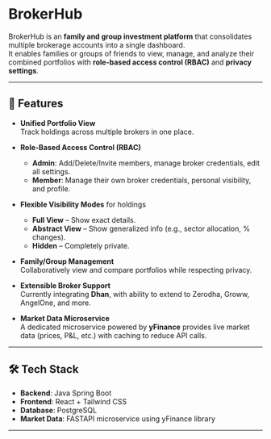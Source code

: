 # BrokerHub

BrokerHub is an **family and group investment platform** that consolidates multiple brokerage accounts into a single dashboard.  
It enables families or groups of friends to view, manage, and analyze their combined portfolios with **role-based access control (RBAC)** and **privacy settings**.

---

## 🚀 Features

- **Unified Portfolio View**  
  Track holdings across multiple brokers in one place.

- **Role-Based Access Control (RBAC)**

  - **Admin**: Add/Delete/Invite members, manage broker credentials, edit all settings.
  - **Member**: Manage their own broker credentials, personal visibility, and profile.

- **Flexible Visibility Modes** for holdings

  - **Full View** – Show exact details.
  - **Abstract View** – Show generalized info (e.g., sector allocation, % changes).
  - **Hidden** – Completely private.

- **Family/Group Management**  
  Collaboratively view and compare portfolios while respecting privacy.

- **Extensible Broker Support**  
  Currently integrating **Dhan**, with ability to extend to Zerodha, Groww, AngelOne, and more.

- **Market Data Microservice**  
  A dedicated microservice powered by **yFinance** provides live market data (prices, P&L, etc.) with caching to reduce API calls.

---

## 🛠️ Tech Stack

- **Backend**: Java Spring Boot
- **Frontend**: React + Tailwind CSS
- **Database**: PostgreSQL
- **Market Data**: FASTAPI microservice using yFinance library

---
